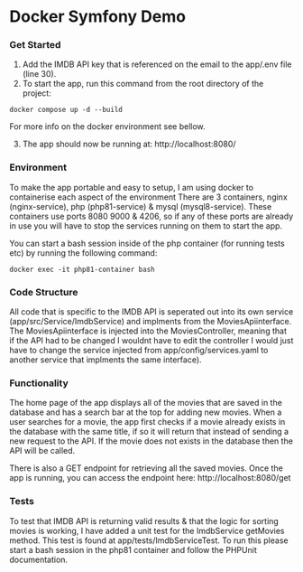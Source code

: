 # Docker Symfony Demo

### Get Started

1. Add the IMDB API key that is referenced on the email to the app/.env file (line 30).
2. To start the app, run this command from the root directory of the project:
````
docker compose up -d --build
````
For more info on the docker environment see bellow.

3. The app should now be running at: http://localhost:8080/

### Environment

To make the app portable and easy to setup, I am using docker to containerise each aspect of the environment
There are 3 containers, nginx (nginx-service), php (php81-service) & mysql (mysql8-service).
These containers use ports 8080 9000 & 4206, so if any of these ports are already in use you will have to stop the services running on them to start the app.

You can start a bash session inside of the php container (for running tests etc) by running the following command:
````
docker exec -it php81-container bash
````

### Code Structure

All code that is specific to the IMDB API is seperated out into its own service (app/src/Service/ImdbService) and implments from the MoviesApiinterface.
The MoviesApiinterface is injected into the MoviesController, meaning that if the API had to be changed I wouldnt have to edit the controller I would just have to change the service injected from app/config/services.yaml to another service that implments the same interface).

### Functionality

The home page of the app displays all of the movies that are saved in the database and has a search bar at the top for adding new movies.
When a user searches for a movie, the app first checks if a movie already exists in the database with the same title, if so it will return that instead of sending a new request to the API.
If the movie does not exists in the database then the API will be called.

There is also a GET endpoint for retrieving all the saved movies.
Once the app is running, you can access the endpoint here: http://localhost:8080/get

### Tests

To test that IMDB API is returning valid results & that the logic for sorting movies is working, I have added a unit test for the ImdbService getMovies method.
This test is found at app/tests/ImdbServiceTest. To run this please start a bash session in the php81 container and follow the PHPUnit documentation.
